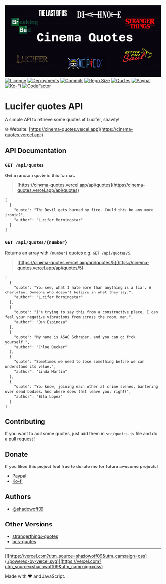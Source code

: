 ![](src/public/images/banner.png)</br>
[![Licence](https://img.shields.io/github/license/shadowoff09/cinema-quotes)](https://github.com/shadowoff09/cinema-quotes/blob/main/LICENSE)
[![Deployments](https://img.shields.io/github/deployments/shadowoff09/cinema-quotes/Production?logo=vercel)](https://github.com/shadowoff09/cinema-quotes)
[![Commits](https://img.shields.io/github/last-commit/shadowoff09/cinema-quotes)](https://github.com/shadowoff09/cinema-quotes/commits/main)
[![Repo Size](https://img.shields.io/github/repo-size/shadowoff09/cinema-quotes)](https://github.com/shadowoff09/cinema-quotes)
[![Quotes](https://img.shields.io/badge/quotes-78-blue)](https://github.com/shadowoff09/cinema-quotes/blob/main/quotes.js)
[![Paypal](https://img.shields.io/badge/Paypal-Donate-blue)](https://paypal.me/diogogaspar123)
[![Ko-Fi](https://img.shields.io/badge/Ko--Fi-Donate-ff69b4)](https://ko-fi.com/shadowoff09)
[![CodeFactor](https://www.codefactor.io/repository/github/shadowoff09/cinema-quotes/badge)](https://www.codefactor.io/repository/github/shadowoff09/cinema-quotes)

# Lucifer quotes API

A simple API to retrieve some quotes of Lucifer, shawty!

:globe_with_meridians: Website: [https://cinema-quotes.vercel.app](https://cinema-quotes.vercel.app)

## API Documentation

### `GET /api/quotes`

Get a random quote in this format:

> [https://cinema-quotes.vercel.app/api/quotes](https://cinema-quotes.vercel.app/api/quotes)

	[
	  {
	    "quote": "The Devil gets burned by fire. Could this be any more ironic?",
	    "author": "Lucifer Morningstar"
	  }
	]


### `GET /api/quotes/{number}`

Returns an array with `{number}` quotes e.g. `GET /api/quotes/5`.

> [https://cinema-quotes.vercel.app/api/quotes/5](https://cinema-quotes.vercel.app/api/quotes/5)

	[
	  {
	    "quote": "You see, what I hate more than anything is a liar. A charlatan. Someone who doesn't believe in what they say.",
	    "author": "Lucifer Morningstar"
	  },
	  {
	    "quote": "I'm trying to say this from a constructive place. I can feel your negative vibrations from across the room, man.",
	    "author": "Dan Espinoza"
	  },
	  {
	    "quote": "My name is ASAC Schrader, and you can go f*ck yourself.",
	    "author": "Chloe Decker"
	  },
	  {
	    "quote": "Sometimes we need to lose something before we can understand its value.",
	    "author": "Linda Martin"
	  },
	  {
	    "quote": "You know, joining each other at crime scenes, bantering over dead bodies. And where does that leave you, right?",
	    "author": "Ella Lopez"
	  }
	]


## Contributing

If you want to add some quotes, just add them in `src/quotes.js` file and do a pull request !

## Donate
If you liked this project feel free to donate me for future awesome projects!</br>
- [Paypal](https://paypal.me/diogogaspar123)</br>
- [Ko-fi](https://ko-fi.com/shadowoff09)

## Authors

- [@shadowoff09](https://www.github.com/shadowoff09)

## Other Versions

- [strangerthings-quotes](https://github.com/shadowoff09/strangerthings-quotes)
- [bcs-quotes](https://github.com/shadowoff09/bcs-quotes)

---

[![https://vercel.com?utm_source=shadowoff09&utm_campaign=oss](./powered-by-vercel.svg)](https://vercel.com?utm_source=shadowoff09&utm_campaign=oss)


Made with :heart: and JavaScript.
